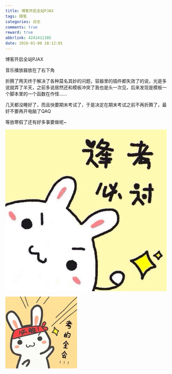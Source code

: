 ```yaml
---
title: 博客开启全站PJAX
tags: 随笔
categories: 日志
comments: true
reward: true
abbrlink: 4241411385
date: 2016-01-08 18:12:01
---
```

博客开启全站PJAX

音乐播放器放在了右下角
<!-- more -->

折腾了两天终于解决了各种莫名其妙的问题，容器里的插件都失效了的说，光是多说就弄了半天，之前多说居然还和模板冲突了我也是头一次见，后来发现是模板一个脚本里的一个函数在作怪......

几天都没睡好了，而且快要期末考试了，于是决定在期末考试之前不再折腾了，最好不要再开电脑了QAQ

等放寒假了还有好多事要做呢~

![p1](/assets/img/725c1488101656.jpg)

![p2](/assets/img/c81b1488101656.jpg)